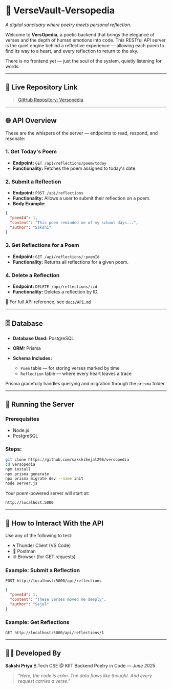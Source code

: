 # 🌸 VerseVault-Versopedia

*A digital sanctuary where poetry meets personal reflection.*

Welcome to **VersOpedia**, a poetic backend that brings the elegance of verses and the depth of human emotions into code. This RESTful API server is the quiet engine behind a reflective experience — allowing each poem to find its way to a heart, and every reflection to return to the sky.

There is no frontend yet — just the soul of the system, quietly listening for words.

---

## 🔗 Live Repository Link

> [GitHub Repository: Versopedia](https://github.com/sakshiSejal296/versopedia)


---

## 🌐 API Overview

These are the whispers of the server — endpoints to read, respond, and resonate:

### 1. **Get Today's Poem**

* **Endpoint:** `GET /api/reflections/poem/today`
* **Functionality:** Fetches the poem assigned to today's date.

### 2. **Submit a Reflection**

* **Endpoint:** `POST /api/reflections`
* **Functionality:** Allows a user to submit their reflection on a poem.
* **Body Example:**

```json
{
  "poemId": 1,
  "content": "This poem reminded me of my school days...",
  "author": "Sakshi"
}
```

### 3. **Get Reflections for a Poem**

* **Endpoint:** `GET /api/reflections/:poemId`
* **Functionality:** Returns all reflections for a given poem.

### 4. **Delete a Reflection**

* **Endpoint:** `DELETE /api/reflections/:id`
* **Functionality:** Deletes a reflection by ID.

📄 For full API reference, see [`docs/API.md`](./docs/API.md)

---

## 🗄️ Database

* **Database Used:** PostgreSQL
* **ORM:** Prisma
* **Schema Includes:**

  * `Poem` table — for storing verses marked by time
  * `Reflection` table — where every heart leaves a trace

Prisma gracefully handles querying and migration through the `prisma` folder.

---

## 🚀 Running the Server

### Prerequisites

* Node.js
* PostgreSQL

### Steps:

```bash
git clone https://github.com/sakshiSejal296/versopedia
cd versopedia
npm install
npx prisma generate
npx prisma migrate dev --name init
node server.js
```

Your poem-powered server will start at:

```
http://localhost:5000
```

---

## 🧪 How to Interact With the API

Use any of the following to test:

* 🌀 Thunder Client (VS Code)
* 🧪 Postman
* 🌐 Browser (for GET requests)

### Example: Submit a Reflection

```http
POST http://localhost:5000/api/reflections
```

```json
{
  "poemId": 1,
  "content": "These verses moved me deeply",
  "author": "Sejal"
}
```

### Example: Get Reflections

```http
GET http://localhost:5000/api/reflections/1
```

---

## 👩‍💻 Developed By

**Sakshi Priya**
B.Tech CSE @ KIIT
Backend Poetry in Code — *June 2025*

> *"Here, the code is calm. The data flows like thought. And every request carries a verse."*
